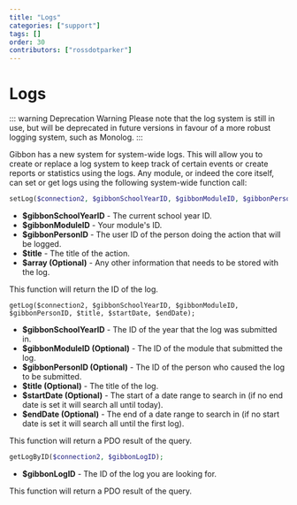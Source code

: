 ```yaml
---
title: "Logs"
categories: ["support"]
tags: []
order: 30
contributors: ["rossdotparker"]
---
```


# Logs

::: warning Deprecation Warning 
Please note that the log system is still in use, but will be deprecated in future versions in favour of a more robust logging system, such as Monolog.
:::

Gibbon has a new system for system-wide logs. This will allow you to create or replace a log system to keep track of certain events or create reports or statistics using the logs. Any module, or indeed the core itself, can set or get logs using the following system-wide function call:

```php
setLog($connection2, $gibbonSchoolYearID, $gibbonModuleID, $gibbonPersonID, $title, $array);
```

*   **$gibbonSchoolYearID** - The current school year ID.
*   **$gibbonModuleID** - Your module's ID.
*   **$gibbonPersonID** - The user ID of the person doing the action that will be logged.
*   **$title** - The title of the action.
*   **$array (Optional)** - Any other information that needs to be stored with the log.

This function will return the ID of the log.

```
getLog($connection2, $gibbonSchoolYearID, $gibbonModuleID, $gibbonPersonID, $title, $startDate, $endDate);
```

*   **$gibbonSchoolYearID** - The ID of the year that the log was submitted in.
*   **$gibbonModuleID (Optional)** - The ID of the module that submitted the log.
*   **$gibbonPersonID (Optional)** - The ID of the person who caused the log to be submitted.
*   **$title (Optional)** - The title of the log.
*   **$startDate (Optional)** - The start of a date range to search in (if no end date is set it will search all until today).
*   **$endDate (Optional)** - The end of a date range to search in (if no start date is set it will search all until the first log).

This function will return a PDO result of the query.

```php
getLogByID($connection2, $gibbonLogID);
```

*   **$gibbonLogID** - The ID of the log you are looking for.

This function will return a PDO result of the query.
